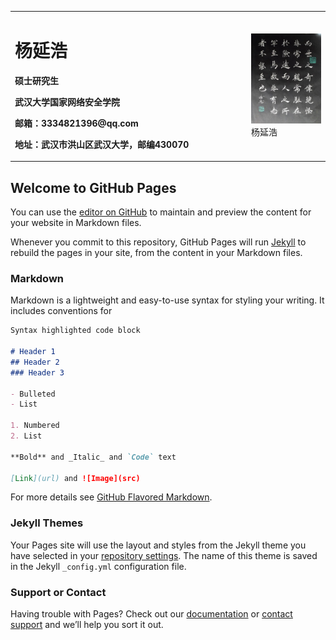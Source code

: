 <table border="0">
  <tr>
    <td width="75%">
      <h1>杨延浩</h1>
      <p><b>硕士研究生</b></p>
      <p><b>武汉大学国家网络安全学院</b></p>
      <p><b>邮箱：3334821396@qq.com</b></p>
      <p><b>地址：武汉市洪山区武汉大学，邮编430070</b></p>
    </td>
    <td width="25%">
      <img src="/zhengjianzhao.jpg" width="100%">      杨延浩
    </td>
  </tr>
</table>

## Welcome to GitHub Pages

You can use the [editor on GitHub](https://github.com/yyh-code/yyh-code.github.io/edit/master/index.md) to maintain and preview the content for your website in Markdown files.

Whenever you commit to this repository, GitHub Pages will run [Jekyll](https://jekyllrb.com/) to rebuild the pages in your site, from the content in your Markdown files.

### Markdown

Markdown is a lightweight and easy-to-use syntax for styling your writing. It includes conventions for

```markdown
Syntax highlighted code block

# Header 1
## Header 2
### Header 3

- Bulleted
- List

1. Numbered
2. List

**Bold** and _Italic_ and `Code` text

[Link](url) and ![Image](src)
```

For more details see [GitHub Flavored Markdown](https://guides.github.com/features/mastering-markdown/).

### Jekyll Themes

Your Pages site will use the layout and styles from the Jekyll theme you have selected in your [repository settings](https://github.com/yyh-code/yyh-code.github.io/settings). The name of this theme is saved in the Jekyll `_config.yml` configuration file.

### Support or Contact

Having trouble with Pages? Check out our [documentation](https://help.github.com/categories/github-pages-basics/) or [contact support](https://github.com/contact) and we’ll help you sort it out.

